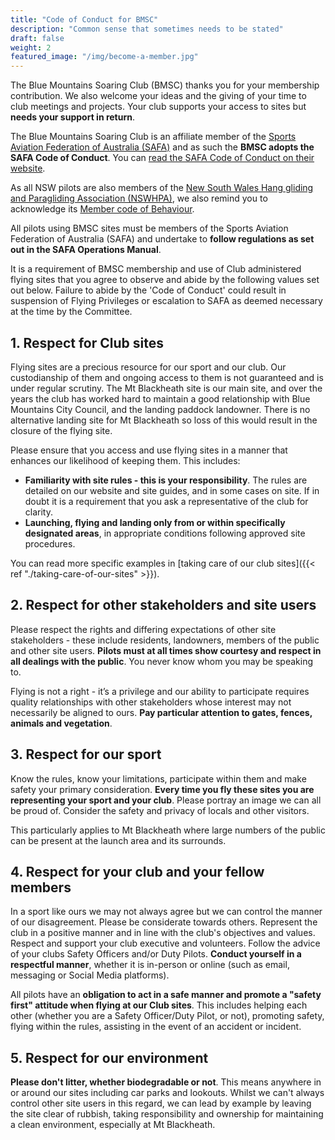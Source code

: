 ```yaml
---
title: "Code of Conduct for BMSC"
description: "Common sense that sometimes needs to be stated"
draft: false
weight: 2
featured_image: "/img/become-a-member.jpg"
---
```


The Blue Mountains Soaring Club (BMSC) thanks you for your membership contribution. We also welcome your ideas and the giving of your time to club meetings and projects. Your club supports your access to sites but **needs your support in return**.
<!--more-->

The Blue Mountains Soaring Club is an affiliate member of the [Sports Aviation Federation of Australia (SAFA)](https://www.safa.asn.au/) and as such the **BMSC adopts the SAFA Code of Conduct**. You can [read the SAFA Code of Conduct on their website](https://members.safa.asn.au/isonic-downloaddoc.php?docid=0X0X1X1X47Wnkvb2IwaDFScW9iOU9nVi9Ody9sdz09).

As all NSW pilots are also members of the [New South Wales Hang gliding and Paragliding Association (NSWHPA)](https://www.nswhpa.org/), we also remind you to acknowledge its [Member code of Behaviour](https://www.nswhpa.org/s/NSWHPA-Member-Code-of-Behaviour-2019.pdf).

All pilots using BMSC sites must be members of the Sports Aviation Federation of Australia (SAFA) and undertake to **follow regulations as set out in the SAFA Operations Manual**.

It is a requirement of BMSC membership and use of Club administered flying sites that you agree to observe and abide by the following values set out below. Failure to abide by the 'Code of Conduct' could result in suspension of Flying Privileges or escalation to SAFA as deemed necessary at the time by the Committee.

## 1. Respect for Club sites

Flying sites are a precious resource for our sport and our club. Our custodianship of them and ongoing access to them is not guaranteed and is under regular scrutiny. The Mt Blackheath site is our main site, and over the years the club has worked hard to maintain a good relationship with Blue Mountains City Council, and the landing paddock landowner. There is no alternative landing site for Mt Blackheath so loss of this would result in the closure of the flying site.

Please ensure that you access and use flying sites in a manner that enhances our likelihood of keeping them. This includes:

- **Familiarity with site rules - this is your responsibility**. The rules are detailed on our website and site guides, and in some cases on site. If in doubt it is a requirement that you ask a representative of the club for clarity.
- **Launching, flying and landing only from or within specifically designated areas**, in appropriate conditions following approved site procedures.

You can read more specific examples in [taking care of our club sites]({{< ref "./taking-care-of-our-sites" >}}).

## 2. Respect for other stakeholders and site users

Please respect the rights and differing expectations of other site stakeholders - these include residents, landowners, members of the public and other site users. **Pilots must at all times show courtesy and respect in all dealings with the public**. You never know whom you may be speaking to.

Flying is not a right - it’s a privilege and our ability to participate requires quality relationships with other stakeholders whose interest may not necessarily be aligned to ours. **Pay particular attention to
gates, fences, animals and vegetation**.

## 3. Respect for our sport

Know the rules, know your limitations, participate within them and make safety your primary consideration. **Every time you fly these sites you are representing your sport and your club**. Please portray an image we can all be proud of. Consider the safety and privacy of locals and other visitors.

This particularly applies to Mt Blackheath where large numbers of the public can be present at the launch area and its surrounds.

## 4. Respect for your club and your fellow members

In a sport like ours we may not always agree but we can control the manner of our disagreement. Please be considerate towards others. Represent the club in a positive manner and in line with the club's objectives and values. Respect and support your club executive and volunteers. Follow the advice of your clubs Safety Officers and/or Duty Pilots. **Conduct yourself in a respectful manner**, whether it is in-person or online (such as email, messaging or Social Media platforms).

All pilots have an **obligation to act in a safe manner and promote a "safety first" attitude when flying at our Club sites**. This includes helping each other (whether you are a Safety Officer/Duty Pilot, or not), promoting safety, flying within the rules, assisting in the event of an accident or incident.

## 5. Respect for our environment

**Please don't litter, whether biodegradable or not**. This means anywhere in or around our sites including car parks and lookouts. Whilst we can't always control other site users in this regard, we can lead by example by leaving the site clear of rubbish, taking responsibility and ownership for maintaining a clean environment, especially at Mt Blackheath.
